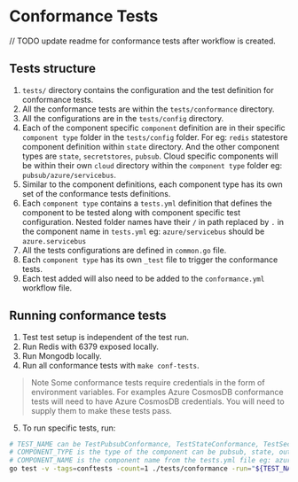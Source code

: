 # Conformance Tests
// TODO update readme for conformance tests after workflow is created.

## Tests structure
1. `tests/` directory contains the configuration and the test definition for conformance tests.
2. All the conformance tests are within the `tests/conformance` directory.
3. All the configurations are in the `tests/config` directory.
4. Each of the component specific `component` definition are in their specific `component type` folder in the `tests/config` folder. For eg: `redis` statestore component definition within `state` directory. And the other component types are `state`, `secretstores`, `pubsub`. Cloud specific components will be within their own `cloud` directory within the `component type` folder eg: `pubsub/azure/servicebus`.
5. Similar to the component definitions, each component type has its own set of the conformance tests definitions.
6. Each `component type` contains a `tests.yml` definition that defines the component to be tested along with component specific test configuration. Nested folder names have their `/` in path replaced by `.` in the component name in `tests.yml` eg: `azure/servicebus` should be `azure.servicebus`
7. All the tests configurations are defined in `common.go` file.
8. Each `component type` has its own `_test` file to trigger the conformance tests.
9. Each test added will also need to be added to the `conformance.yml` workflow file. 

## Running conformance tests
1. Test test setup is independent of the test run.
2. Run Redis with 6379 exposed locally.
3. Run Mongodb locally.
4. Run all conformance tests with `make conf-tests`.
> Note Some conformance tests require credentials in the form of environment variables. For examples Azure CosmosDB conformance tests will need to have Azure CosmosDB credentials. You will need to supply them to make these tests pass.
5. To run specific tests, run:
```bash
# TEST_NAME can be TestPubsubConformance, TestStateConformance, TestSecretStoreConformance or TestOutputBindingConformance
# COMPONENT_TYPE is the type of the component can be pubsub, state, output-binding, secretstores
# COMPONENT_NAME is the component name from the tests.yml file eg: azure.servicebus, redis, mongodb etc.
go test -v -tags=conftests -count=1 ./tests/conformance -run="${TEST_NAME}/${COMPONENT_TYPE}/${COMPONENT_NAME}"
```